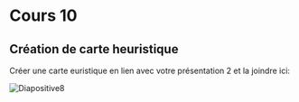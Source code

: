 # Cours 10
## Création de carte heuristique
Créer une carte euristique en lien avec votre présentation 2 et la joindre ici: 

![Diapositive8](https://user-images.githubusercontent.com/89608228/145317930-2d432de0-6154-480c-9ce5-9f995b19beca.JPG)
